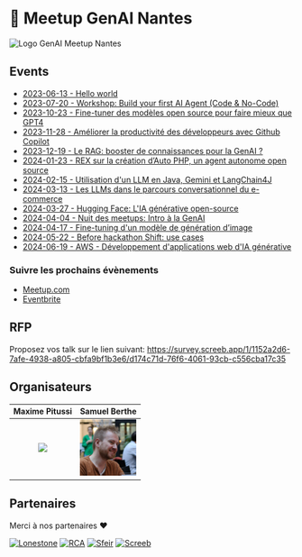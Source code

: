 
# 🧠 Meetup GenAI Nantes

<img width="150" title="Logo GenAI Meetup Nantes" src="./assets/logo.png">

## Events

- [2023-06-13 - Hello world](./S1E1%20-%20Hello%20world/)
- [2023-07-20 - Workshop: Build your first AI Agent (Code & No-Code)](./S1E2%20-%20Workshop%20langchain/)
- [2023-10-23 - Fine-tuner des modèles open source pour faire mieux que GPT4](./S2E1%20-%20Crisp/)
- [2023-11-28 - Améliorer la productivité des développeurs avec Github Copilot](./S2E02%20-%20Github%20Copilot/)
- [2023-12-19 - Le RAG: booster de connaissances pour la GenAI ?](./S2E03%20-%20Devana/)
- [2024-01-23 - REX sur la création d’Auto PHP, un agent autonome open source](./S2E04%20-%20Theodo/)
- [2024-02-15 - Utilisation d'un LLM en Java, Gemini et LangChain4J](./S2E05%20-%20Google%20Cloud%20Platform/)
- [2024-03-13 - Les LLMs dans le parcours conversationnel du e-commerce](./S2E06%20-%20iAdvize/)
- [2024-03-27 - Hugging Face: L'IA générative open-source](./S2E07%20-%20Hugging%20Face/)
- [2024-04-04 - Nuit des meetups: Intro à la GenAI](./S2E08%20-%20Nuit%20des%20meetups/)
- [2024-04-17 - Fine-tuning d'un modèle de génération d’image](./S2E09%20-%20Seelab/)
- [2024-05-22 - Before hackathon Shift: use cases](./S2E10%20-%20Hors%20Série%20-%20Before%20Shift/)
- [2024-06-19 - AWS - Développement d'applications web d'IA générative](./S2E11%20-%20AWS/)

### Suivre les prochains évènements

- [Meetup.com](https://www.meetup.com/generative-ai-nantes)
- [Eventbrite](https://www.eventbrite.com/o/generative-ai-nantes-73163402733)

## RFP

Proposez vos talk sur le lien suivant: https://survey.screeb.app/1/1152a2d6-7afe-4938-a805-cbfa9bf1b3e6/d174c71d-76f6-4061-93cb-c556cba17c35

## Organisateurs

|                                              Maxime Pitussi                                              |                                               Samuel Berthe                                               |
| :------------------------------------------------------------------------------------------------------: | :-------------------------------------------------------------------------------------------------------: |
| <a href="https://www.linkedin.com/in/maximepitussi"><img src="assets/team/maxime.webp" width="70px"></a> | <a href="https://www.linkedin.com/in/samuelberthe/"><img src="assets/team/samuel.jpeg" width="100px"></a> |

## Partenaires

Merci à nos partenaires ❤️

<a href="https://www.lonestone.io/"><img width="150" title="Lonestone" src="./assets/partners/lonestone.png"></a>
<a href="https://rca.fr/"><img width="150" title="RCA" src="./assets/partners/rca.png"></a>
<a href="https://sfeir.com"><img width="150" title="Sfeir" src="./assets/partners/sfeir.png"></a>
<a href="https://screeb.app"><img width="150" title="Screeb" src="./assets/partners/screeb.svg"></a>
